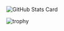![GitHub Stats Card](https://github-readme-stats.vercel.app/api?username=holasoynaoki&count_private=true&show_icons=true&theme=dark)

![trophy](https://github-profile-trophy.vercel.app/?username=holasoynaoki&count_private=true&theme=tokyonight&column=7)
